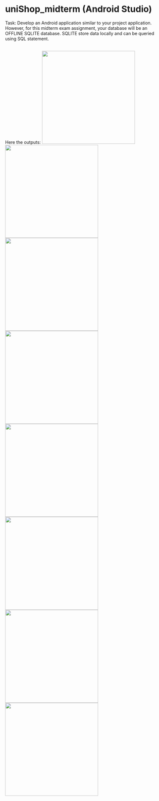 # uniShop_midterm (Android Studio)

<p>Task: Develop an Android application similar to your project application. However, for this midterm exam assignment, your database will be an OFFLINE SQLITE database. SQLITE store data locally and can be queried using SQL statement.</p><br> 
Here the outputs:
<img src="https://github.com/SilentHlive/uniShop_midterm/blob/master/img/1.PNG" width="300px">
<img src="https://github.com/SilentHlive/uniShop_midterm/blob/master/img/2.PNG" width="300px">
<img src="https://github.com/SilentHlive/uniShop_midterm/blob/master/img/3.PNG" width="300px">
<img src="https://github.com/SilentHlive/uniShop_midterm/blob/master/img/4.PNG" width="300px">
<img src="https://github.com/SilentHlive/uniShop_midterm/blob/master/img/5.PNG" width="300px">
<img src="https://github.com/SilentHlive/uniShop_midterm/blob/master/img/6.PNG" width="300px">
<img src="https://github.com/SilentHlive/uniShop_midterm/blob/master/img/7.PNG" width="300px">
<img src="https://github.com/SilentHlive/uniShop_midterm/blob/master/img/8.PNG" width="300px">
